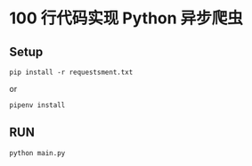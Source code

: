 # 100 行代码实现 Python 异步爬虫

## Setup

```shell
pip install -r requestsment.txt
```

or

```shell
pipenv install
```

## RUN

```shell
python main.py
```
